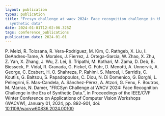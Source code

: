 ```yaml
---
layout: publication
types: publication
title: "Frcsyn challenge at wacv 2024: Face recognition challenge in the era of
  synthetic data"
date: 2024-01-01T12:02:06.325Z
tags: conference_publications
publication_date: 2024-01-01
---
```

P. Melzi, R. Tolosana, R. Vera-Rodriguez, M. Kim, C. Rathgeb, X. Liu, I. DeAndres-Tame, A. Morales, J. Fierrez, J. Ortega-Garcia, W. Zhao, X. Zhu, Z. Yan, X. Zhang, J. Wu, Z. Lei, S. Tripathi, M. Kothari, M. Zama, D. Deb, B. Biesseck, P. Vidal, R. Granada, G. Fickel, G. Führ, D. Menotti, A. Unnervik, A. George, C. Ecabert, H. O. Shahreza, P. Rahimi, S. Marcel, I. Sarridis, C. Koutlis, G. Baltsou, S. Papadopoulos, C. Diou, N. Di Domenico, G. Borghi, L. Pellegrini, E. Mas-Candela, A. Sánchez-Pérez, A. Atzori, G. Fenu, F. Boutros, M. Marras, N. Damer, "FRCSyn Challenge at WACV 2024: Face Recognition Challenge in the Era of Synthetic Data.", in Proceedings of the IEEE/CVF Winter Conference on Applications of Computer Vision Workshops (WACVW), January 01, 2024, pp. 892-901, doi: [10.1109/wacvw60836.2024.00100](https://ieeexplore.ieee.org/document/10495689)